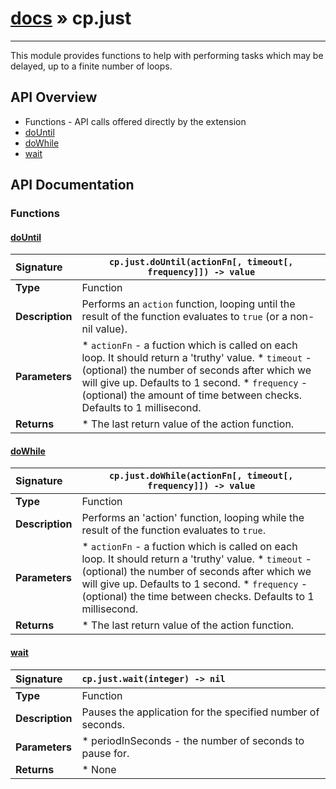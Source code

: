 # [docs](index.md) » cp.just
---

This module provides functions to help with performing tasks which may be
delayed, up to a finite number of loops.

## API Overview
* Functions - API calls offered directly by the extension
 * [doUntil](#dountil)
 * [doWhile](#dowhile)
 * [wait](#wait)

## API Documentation

### Functions

#### [doUntil](#dountil)
| <span style="float: left;">**Signature**</span> | <span style="float: left;">`cp.just.doUntil(actionFn[, timeout[, frequency]]) -> value` </span>                                                          |
| -----------------------------------------------------|---------------------------------------------------------------------------------------------------------|
| **Type**                                             | Function                                                                                         |
| **Description**                                      | Performs an `action` function, looping until the result of the function evaluates to `true` (or a non-nil value).                                                                                         |
| **Parameters**                                       |  * `actionFn`	- a fuction which is called on each loop. It should return a 'truthy' value. * `timeout`	- (optional) the number of seconds after which we will give up. Defaults to 1 second. * `frequency`	- (optional) the amount of time between checks. Defaults to 1 millisecond.                                       |
| **Returns**                                          |  * The last return value of the action function.                                                |

#### [doWhile](#dowhile)
| <span style="float: left;">**Signature**</span> | <span style="float: left;">`cp.just.doWhile(actionFn[, timeout[, frequency]]) -> value` </span>                                                          |
| -----------------------------------------------------|---------------------------------------------------------------------------------------------------------|
| **Type**                                             | Function                                                                                         |
| **Description**                                      | Performs an 'action' function, looping while the result of the function evaluates to `true`.                                                                                         |
| **Parameters**                                       |  * `actionFn`	- a fuction which is called on each loop. It should return a 'truthy' value. * `timeout`	- (optional) the number of seconds after which we will give up. Defaults to 1 second. * `frequency`	- (optional) the time between checks. Defaults to 1 millisecond.                                       |
| **Returns**                                          |  * The last return value of the action function.                                                |

#### [wait](#wait)
| <span style="float: left;">**Signature**</span> | <span style="float: left;">`cp.just.wait(integer) -> nil` </span>                                                          |
| -----------------------------------------------------|---------------------------------------------------------------------------------------------------------|
| **Type**                                             | Function                                                                                         |
| **Description**                                      | Pauses the application for the specified number of seconds.                                                                                         |
| **Parameters**                                       |  * periodInSeconds - the number of seconds to pause for.                                       |
| **Returns**                                          |  * None                                                |

